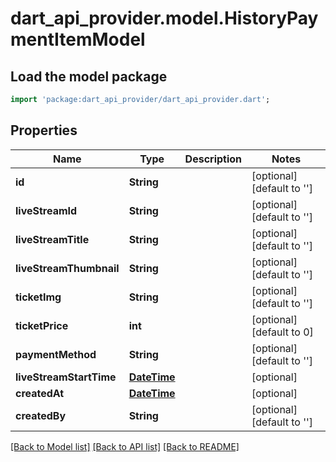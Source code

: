 # dart_api_provider.model.HistoryPaymentItemModel

## Load the model package
```dart
import 'package:dart_api_provider/dart_api_provider.dart';
```

## Properties
Name | Type | Description | Notes
------------ | ------------- | ------------- | -------------
**id** | **String** |  | [optional] [default to '']
**liveStreamId** | **String** |  | [optional] [default to '']
**liveStreamTitle** | **String** |  | [optional] [default to '']
**liveStreamThumbnail** | **String** |  | [optional] [default to '']
**ticketImg** | **String** |  | [optional] [default to '']
**ticketPrice** | **int** |  | [optional] [default to 0]
**paymentMethod** | **String** |  | [optional] [default to '']
**liveStreamStartTime** | [**DateTime**](DateTime.md) |  | [optional] 
**createdAt** | [**DateTime**](DateTime.md) |  | [optional] 
**createdBy** | **String** |  | [optional] [default to '']

[[Back to Model list]](../README.md#documentation-for-models) [[Back to API list]](../README.md#documentation-for-api-endpoints) [[Back to README]](../README.md)


